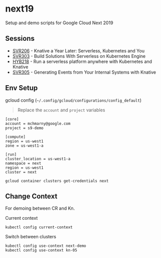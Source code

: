 # next19

Setup and demo scripts for Google Cloud Next 2019

## Sessions

* [SVR206](/SVR206) - Knative a Year Later: Serverless, Kubernetes and You
* [SVR303](/SVR303) - Build Solutions With Serverless on Kubernetes Engine
* [HYB218](/HYB218) - Run a serverless platform anywhere with Kubernetes and Knative
* [SVR305](/SVR305) - Generating Events from Your Internal Systems with Knative

## Env Setup

gcloud config (`~/.config/gcloud/configurations/config_default`)

> Replace the `account` and `project` variables

```shell
[core]
account = mchmarny@google.com
project = s9-demo

[compute]
region = us-west1
zone = us-west1-a

[run]
cluster_location = us-west1-a
namespace = next
region = us-west1
cluster = next
```

```shell
gcloud container clusters get-credentials next
```

## Change Context

For demoing between CR and Kn.

Current context

```shell
kubectl config current-context
```

Switch between clusters

```
kubectl config use-context next-demo
kubectl config use-context kn-05
```
